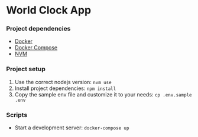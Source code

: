 # World Clock App

### Project dependencies

- [Docker](https://docs.docker.com/get-docker/)
- [Docker Compose](https://docs.docker.com/compose/install/)
- [NVM](https://github.com/nvm-sh/nvm#installing-and-updating)

### Project setup

1. Use the correct nodejs version: `nvm use`
2. Install project dependencies: `npm install`
3. Copy the sample env file and customize it to your needs: `cp .env.sample .env`

### Scripts

- Start a development server: `docker-compose up`
